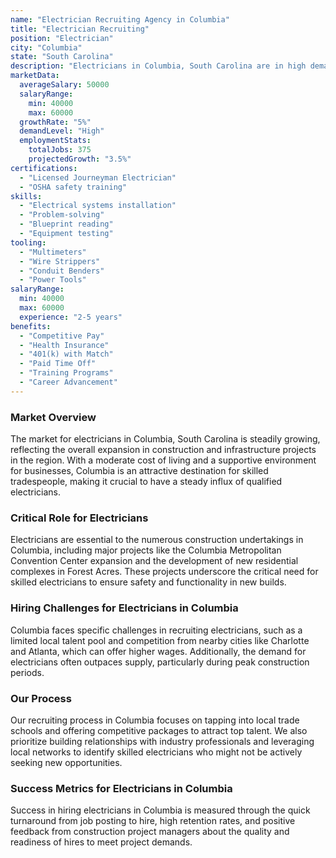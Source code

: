 ```yaml
---
name: "Electrician Recruiting Agency in Columbia"
title: "Electrician Recruiting"
position: "Electrician"
city: "Columbia"
state: "South Carolina"
description: "Electricians in Columbia, South Carolina are in high demand due to the increasing number of construction projects, responsible for installing, maintaining, and repairing electrical systems in buildings."
marketData:
  averageSalary: 50000
  salaryRange:
    min: 40000
    max: 60000
  growthRate: "5%"
  demandLevel: "High"
  employmentStats:
    totalJobs: 375
    projectedGrowth: "3.5%"
certifications:
  - "Licensed Journeyman Electrician"
  - "OSHA safety training"
skills:
  - "Electrical systems installation"
  - "Problem-solving"
  - "Blueprint reading"
  - "Equipment testing"
tooling:
  - "Multimeters"
  - "Wire Strippers"
  - "Conduit Benders"
  - "Power Tools"
salaryRange:
  min: 40000
  max: 60000
  experience: "2-5 years"
benefits:
  - "Competitive Pay"
  - "Health Insurance"
  - "401(k) with Match"
  - "Paid Time Off"
  - "Training Programs"
  - "Career Advancement"
---
```


### Market Overview
The market for electricians in Columbia, South Carolina is steadily growing, reflecting the overall expansion in construction and infrastructure projects in the region. With a moderate cost of living and a supportive environment for businesses, Columbia is an attractive destination for skilled tradespeople, making it crucial to have a steady influx of qualified electricians.

### Critical Role for Electricians
Electricians are essential to the numerous construction undertakings in Columbia, including major projects like the Columbia Metropolitan Convention Center expansion and the development of new residential complexes in Forest Acres. These projects underscore the critical need for skilled electricians to ensure safety and functionality in new builds.

### Hiring Challenges for Electricians in Columbia
Columbia faces specific challenges in recruiting electricians, such as a limited local talent pool and competition from nearby cities like Charlotte and Atlanta, which can offer higher wages. Additionally, the demand for electricians often outpaces supply, particularly during peak construction periods.

### Our Process
Our recruiting process in Columbia focuses on tapping into local trade schools and offering competitive packages to attract top talent. We also prioritize building relationships with industry professionals and leveraging local networks to identify skilled electricians who might not be actively seeking new opportunities.

### Success Metrics for Electricians in Columbia
Success in hiring electricians in Columbia is measured through the quick turnaround from job posting to hire, high retention rates, and positive feedback from construction project managers about the quality and readiness of hires to meet project demands.